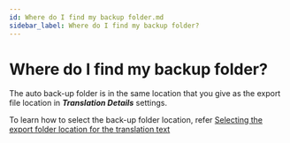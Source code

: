 ```yaml
---
id: Where do I find my backup folder.md 
sidebar_label: Where do I find my backup folder?
---
```

#  Where do I find my backup folder?
The auto back-up folder is in the same location that you give as the export file location in **_Translation Details_** settings. 

To learn how to select the back-up folder location, refer [Selecting the export folder location for the translation text](../\Getting-Started\Basic-settings-in-Autographa-Live\Setting-up-the-Translation-Details\p1-3-3-4-select-export-folder-location-transltn.md)